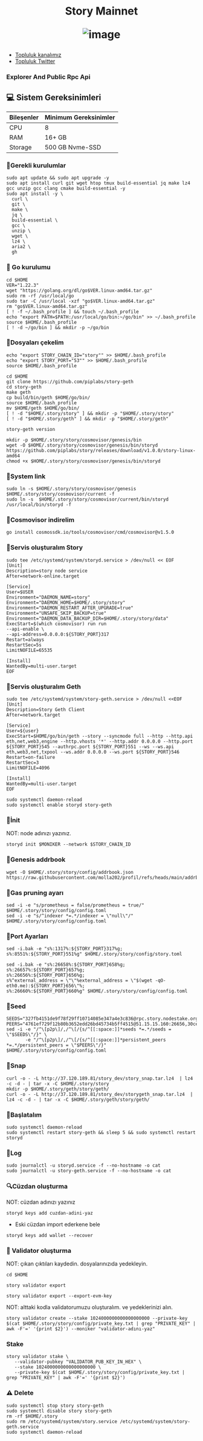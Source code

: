 




<h1 align="center"> Story Mainnet


![image](https://github.com/user-attachments/assets/92e39ea8-fc46-48ef-8f61-a27048d3e5f6)



</h1>


 * [Topluluk kanalımız](https://t.me/corenodechat)<br>
 * [Topluluk Twitter](https://twitter.com/corenodeHQ)<br>


### Explorer And Public Rpc Api



## 💻 Sistem Gereksinimleri
| Bileşenler | Minimum Gereksinimler | 
| ------------ | ------------ |
| CPU |	8|
| RAM	| 16+ GB |
| Storage	| 500 GB Nvme-SSD |


### 🚧Gerekli kurulumlar
```
sudo apt update && sudo apt upgrade -y
sudo apt install curl git wget htop tmux build-essential jq make lz4 gcc unzip gcc clang cmake build-essential -y
sudo apt install -y \
  curl \
  git \
  make \
  jq \
  build-essential \
  gcc \
  unzip \
  wget \
  lz4 \
  aria2 \
  gh
```

### 🚧 Go kurulumu
```
cd $HOME
VER="1.22.3"
wget "https://golang.org/dl/go$VER.linux-amd64.tar.gz"
sudo rm -rf /usr/local/go
sudo tar -C /usr/local -xzf "go$VER.linux-amd64.tar.gz"
rm "go$VER.linux-amd64.tar.gz"
[ ! -f ~/.bash_profile ] && touch ~/.bash_profile
echo "export PATH=$PATH:/usr/local/go/bin:~/go/bin" >> ~/.bash_profile
source $HOME/.bash_profile
[ ! -d ~/go/bin ] && mkdir -p ~/go/bin
```

### 📝Dosyaları çekelim
```
echo "export STORY_CHAIN_ID="story"" >> $HOME/.bash_profile
echo "export STORY_PORT="53"" >> $HOME/.bash_profile
source $HOME/.bash_profile
```
```
cd $HOME
git clone https://github.com/piplabs/story-geth
cd story-geth
make geth
cp build/bin/geth $HOME/go/bin/
source $HOME/.bash_profile
mv $HOME/geth $HOME/go/bin/
[ ! -d "$HOME/.story/story" ] && mkdir -p "$HOME/.story/story"
[ ! -d "$HOME/.story/geth" ] && mkdir -p "$HOME/.story/geth"
```
```
story-geth version
```
```
mkdir -p $HOME/.story/story/cosmovisor/genesis/bin
wget -O $HOME/.story/story/cosmovisor/genesis/bin/storyd https://github.com/piplabs/story/releases/download/v1.0.0/story-linux-amd64
chmod +x $HOME/.story/story/cosmovisor/genesis/bin/storyd
```
### 📝System link
```
sudo ln -s $HOME/.story/story/cosmovisor/genesis $HOME/.story/story/cosmovisor/current -f
sudo ln -s  $HOME/.story/story/cosmovisor/current/bin/storyd /usr/local/bin/storyd -f
```
### 📝Cosmovisor indirelim
```
go install cosmossdk.io/tools/cosmovisor/cmd/cosmovisor@v1.5.0
```
### 📝Servis oluşturalım Story
```
sudo tee /etc/systemd/system/storyd.service > /dev/null << EOF
[Unit]
Description=story node service
After=network-online.target

[Service]
User=$USER
Environment="DAEMON_NAME=story"
Environment="DAEMON_HOME=$HOME/.story/story"
Environment="DAEMON_RESTART_AFTER_UPGRADE=true"
Environment="UNSAFE_SKIP_BACKUP=true"
Environment="DAEMON_DATA_BACKUP_DIR=$HOME/.story/story/data"
ExecStart=$(which cosmovisor) run run
--api-enable \
--api-address=0.0.0.0:${STORY_PORT}317
Restart=always
RestartSec=5s
LimitNOFILE=65535

[Install]
WantedBy=multi-user.target
EOF
```
### 📝Servis oluşturalım Geth
```
sudo tee /etc/systemd/system/story-geth.service > /dev/null <<EOF
[Unit]
Description=Story Geth Client
After=network.target

[Service]
User=${user}
ExecStart=$HOME/go/bin/geth --story --syncmode full --http --http.api eth,net,web3,engine --http.vhosts '*' --http.addr 0.0.0.0 --http.port ${STORY_PORT}545 --authrpc.port ${STORY_PORT}551 --ws --ws.api eth,web3,net,txpool --ws.addr 0.0.0.0 --ws.port ${STORY_PORT}546
Restart=on-failure
RestartSec=3
LimitNOFILE=4096

[Install]
WantedBy=multi-user.target
EOF
```
```
sudo systemctl daemon-reload
sudo systemctl enable storyd story-geth
```
### 📝İnit
NOT: node adınızı yazınız.
```
storyd init $MONIKER --network $STORY_CHAIN_ID
```
### 📝Genesis addrbook 
```
wget -O $HOME/.story/story/config/addrbook.json https://raw.githubusercontent.com/molla202/profil/refs/heads/main/addrbook.json
```

### 📝Gas pruning ayarı
```
sed -i -e "s/prometheus = false/prometheus = true/" $HOME/.story/story/config/config.toml
sed -i -e "s/^indexer *=.*/indexer = \"null\"/" $HOME/.story/story/config/config.toml
```

### 📝Port Ayarları

```
sed -i.bak -e "s%:1317%:${STORY_PORT}317%g;
s%:8551%:${STORY_PORT}551%g" $HOME/.story/story/config/story.toml

sed -i.bak -e "s%:26658%:${STORY_PORT}658%g;
s%:26657%:${STORY_PORT}657%g;
s%:26656%:${STORY_PORT}656%g;
s%^external_address = \"\"%external_address = \"$(wget -qO- eth0.me):${STORY_PORT}656\"%;
s%:26660%:${STORY_PORT}660%g" $HOME/.story/story/config/config.toml
```
### 📝Seed
```
SEEDS="327fb4151de9f78f29ff10714085e347a4e3c836@rpc.story.nodestake.org:666"
PEERS="4761ef729f12b80b3652edd26bd45734b5ff4515@51.15.15.160:26656,30ce6b2ee08c7313a4ef14dbaef0cc6d6937bded@149.50.101.37:26656,22684dfc5f64dc355a1c68d0e4f7472d208caef9@95.216.243.177:26656,de39ffa62ec29003a892218e50e79935d89f1652@34.139.96.9:26656,1b69b89a871cb232300c8a980bfa1584ec1d8a3e@104.196.19.53:26656,1851180d526f7a4cfc5e391263869ba9d24bb8e7@35.211.255.251:26656,a352a98d79cd4b4d9dac83cf8fe1a69d95c81af7@35.211.57.155:26656"
sed -i -e "/^\[p2p\]/,/^\[/{s/^[[:space:]]*seeds *=.*/seeds = \"$SEEDS\"/}" \
       -e "/^\[p2p\]/,/^\[/{s/^[[:space:]]*persistent_peers *=.*/persistent_peers = \"$PEERS\"/}" $HOME/.story/story/config/config.toml
```
### 📝Snap
```
curl -o - -L http://37.120.189.81/story_dev/story_snap.tar.lz4  | lz4 -c -d - | tar -x -C $HOME/.story/story
mkdir -p $HOME/.story/geth/story/geth/
curl -o - -L http://37.120.189.81/story_dev/storygeth_snap.tar.lz4  | lz4 -c -d - | tar -x -C $HOME/.story/geth/story/geth/
```
### 📝Başlatalım   
```
sudo systemctl daemon-reload
sudo systemctl restart story-geth && sleep 5 && sudo systemctl restart storyd
```
### 📝Log
```
sudo journalctl -u storyd.service -f --no-hostname -o cat
sudo journalctl -u story-geth.service -f --no-hostname -o cat
```
### 🔍Cüzdan oluşturma
NOT: cüzdan adınızı yazınız
```
storyd keys add cuzdan-adini-yaz
```
- Eski cüzdan import ederkene bele
```
storyd keys add wallet --recover
```

### 🌟 Validator oluşturma
NOT: çıkan çıktıları kaydedin. dosyalarınızıda yedekleyin.
```
cd $HOME
```
```
story validator export
```
```
story validator export --export-evm-key
```
NOT: alttaki kodla validatorumuzu oluşturalım. ve yedeklerinizi alın.
```
story validator create --stake 1024000000000000000000 --private-key $(cat $HOME/.story/story/config/private_key.txt | grep "PRIVATE_KEY" | awk -F'=' '{print $2}') --moniker "validator-adını-yaz"
```
### Stake
```
story validator stake \
   --validator-pubkey "VALIDATOR_PUB_KEY_IN_HEX" \
   --stake 1024000000000000000000 \
   --private-key $(cat $HOME/.story/story/config/private_key.txt | grep "PRIVATE_KEY" | awk -F'=' '{print $2}')
```
### ⚠️ Delete
```
sudo systemctl stop story story-geth
sudo systemctl disable story story-geth
rm -rf $HOME/.story
sudo rm /etc/systemd/system/story.service /etc/systemd/system/story-geth.service
sudo systemctl daemon-reload
```
